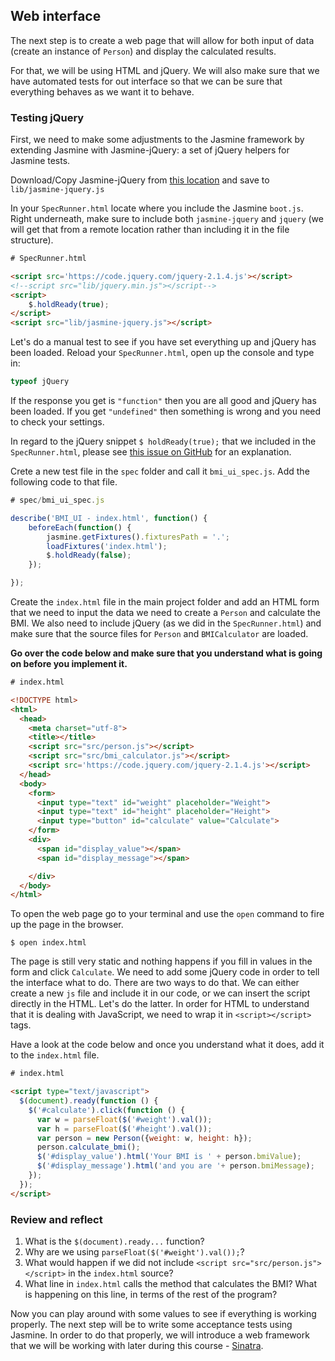 ## Web interface

The next step is to create a web page that will allow for both input of data (create an instance of `Person`) and display the calculated results. 

For that, we will be using HTML and jQuery. We will also make sure that we have automated tests for out interface so that we can be sure that everything behaves as we want it to behave.

### Testing jQuery
First, we need to make some adjustments to the Jasmine framework by extending Jasmine with Jasmine-jQuery: a set of jQuery helpers for Jasmine tests. 
 
Download/Copy Jasmine-jQuery from [this location](https://raw.githubusercontent.com/velesin/jasmine-jquery/master/lib/jasmine-jquery.js) and save to `lib/jasmine-jquery.js` 

In your `SpecRunner.html` locate where you include the Jasmine `boot.js`. Right underneath, make sure to include both `jasmine-jquery` and `jquery` (we will get that from a remote location rather than including it in the file structure). 

```html
# SpecRunner.html

<script src='https://code.jquery.com/jquery-2.1.4.js'></script>
<!--script src="lib/jquery.min.js"></script-->
<script>
    $.holdReady(true);
</script>
<script src="lib/jasmine-jquery.js"></script>

```
Let's do a manual test to see if you have set everything up and jQuery has been loaded. Reload your `SpecRunner.html`, open up the console and type in:
```js
typeof jQuery
```
If the response you get is `"function"` then you are all good and jQuery has been loaded. If you get `"undefined"` then something is wrong and you need to check your settings. 

In regard to the jQuery snippet `$ holdReady(true);` that we included in the `SpecRunner.html`, please see [this issue on GitHub](https://github.com/velesin/jasmine-jquery/issues/244) for an explanation.


Crete a new test file in the `spec` folder and call it `bmi_ui_spec.js`. Add the following code to that file.

```js
# spec/bmi_ui_spec.js

describe('BMI_UI - index.html', function() {
    beforeEach(function() {
        jasmine.getFixtures().fixturesPath = '.';
        loadFixtures('index.html');
        $.holdReady(false); 
    });

});
```

Create the `index.html` file in the main project folder and add an HTML form that we need to input the data we need to create a `Person` and calculate the BMI. We also need to include jQuery (as we did in the `SpecRunner.html`) and make sure that the source files for `Person` and `BMICalculator` are loaded. 

**Go over the code below and make sure that you understand what is going on before you implement it.**

```html
# index.html

<!DOCTYPE html>
<html>
  <head>
    <meta charset="utf-8">
    <title></title>
    <script src="src/person.js"></script>
    <script src="src/bmi_calculator.js"></script>
    <script src='https://code.jquery.com/jquery-2.1.4.js'></script>
  </head>
  <body>
    <form>
      <input type="text" id="weight" placeholder="Weight">
      <input type="text" id="height" placeholder="Height">
      <input type="button" id="calculate" value="Calculate">
    </form>
    <div>
      <span id="display_value"></span>
      <span id="display_message"></span>

    </div>
  </body>
</html>

```

To open the web page go to your terminal and use the `open` command to fire up the page in the browser. 
```shell
$ open index.html
```

The page is still very static and nothing happens if you fill in values in the form and click `Calculate`. We need to add some jQuery code in order to tell the interface what to do. There are two ways to do that. We can either create a new `js` file and include it in our code, or we can insert the script directly in the HTML. Let's do the latter. In order for HTML to understand that it is dealing with JavaScript, we need to wrap it in `<script></script>` tags. 

Have a look at the code below and once you understand what it does, add it to the `index.html` file.

```html
# index.html

<script type="text/javascript">
  $(document).ready(function () {
    $('#calculate').click(function () {
      var w = parseFloat($('#weight').val());
      var h = parseFloat($('#height').val());
      var person = new Person({weight: w, height: h});
      person.calculate_bmi();
      $('#display_value').html('Your BMI is ' + person.bmiValue);
      $('#display_message').html('and you are '+ person.bmiMessage);
    });
  });
</script>
```
### Review and reflect
1. What is the `$(document).ready...` function?
2. Why are we using `parseFloat($('#weight').val());`?
3. What would happen if we did not include `<script src="src/person.js"></script>` in the `index.html` source?
4. What line in `index.html` calls the method that calculates the BMI? What is happening on this line, in terms of the rest of the program?

Now you can play around with some values to see if everything is working properly. The next step will be to write some acceptance tests using Jasmine. In order to do that properly, we will introduce a web framework that we will be working with later during this course - [Sinatra](http://www.sinatrarb.com/).